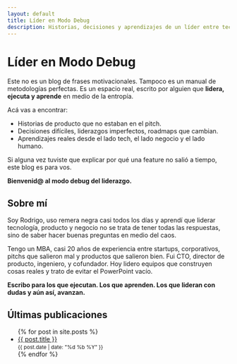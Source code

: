 ```yaml
---
layout: default
title: Líder en Modo Debug
description: Historias, decisiones y aprendizajes de un líder entre tecnología, producto y negocio.
---
```

# Líder en Modo Debug

Este no es un blog de frases motivacionales.
Tampoco es un manual de metodologías perfectas.
Es un espacio real, escrito por alguien que **lidera, ejecuta y aprende** en medio de la entropía.

Acá vas a encontrar:

- Historias de producto que no estaban en el pitch.
- Decisiones difíciles, liderazgos imperfectos, roadmaps que cambian.
- Aprendizajes reales desde el lado tech, el lado negocio y el lado humano.

Si alguna vez tuviste que explicar por qué una feature no salió a tiempo, este blog es para vos.

**Bienvenid@ al modo debug del liderazgo.**

## Sobre mí

Soy Rodrigo, uso remera negra casi todos los días y aprendí que liderar tecnología, producto y negocio no se trata de tener todas las respuestas, sino de saber hacer buenas preguntas en medio del caos.

Tengo un MBA, casi 20 años de experiencia entre startups, corporativos, pitchs que salieron mal y productos que salieron bien. Fui CTO, director de producto, ingeniero, y cofundador. Hoy lidero equipos que construyen cosas reales y trato de evitar el PowerPoint vacío.

**Escribo para los que ejecutan. Los que aprenden. Los que lideran con dudas y aún así, avanzan.**



## Últimas publicaciones

<ul>
  {% for post in site.posts %}
    <li>
      <a href="{{ post.url }}">{{ post.title }}</a><br/>
      <small>{{ post.date | date: "%d %b %Y" }}</small>
    </li>
  {% endfor %}
</ul>
